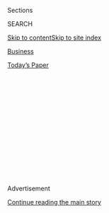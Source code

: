 <div id="app">

<div>

<div>

<div>

<div class="NYTAppHideMasthead css-1q2w90k e1suatyy0">

<div class="section css-ui9rw0 e1suatyy2">

<div class="css-eph4ug er09x8g0">

<div class="css-6n7j50">

</div>

<span class="css-1dv1kvn">Sections</span>

<div class="css-10488qs">

<span class="css-1dv1kvn">SEARCH</span>

</div>

[Skip to content](#site-content)[Skip to site
index](#site-index)

</div>

<div id="masthead-section-label" class="css-1wr3we4 eaxe0e00">

[Business](https://www.nytimes3xbfgragh.onion/section/business)

</div>

<div class="css-10698na e1huz5gh0">

</div>

</div>

<div id="masthead-bar-one" class="section hasLinks css-15hmgas e1csuq9d3">

<div class="css-uqyvli e1csuq9d0">

</div>

<div class="css-1uqjmks e1csuq9d1">

</div>

<div class="css-9e9ivx">

[](https://myaccount.nytimes3xbfgragh.onion/auth/login?response_type=cookie&client_id=vi)

</div>

<div class="css-1bvtpon e1csuq9d2">

[Today’s
Paper](https://www.nytimes3xbfgragh.onion/section/todayspaper)

</div>

</div>

</div>

</div>

<div data-aria-hidden="false">

<div id="site-content" data-role="main">

<div>

<div class="css-1aor85t" style="opacity:0.000000001;z-index:-1;visibility:hidden">

<div class="css-1hqnpie">

<div class="css-epjblv">

<span class="css-17xtcya">[Business](/section/business)</span><span class="css-x15j1o">|</span><span class="css-fwqvlz">Like
Old Hollywood Movies, Video Games Get a Polish for New
Audiences</span>

</div>

<div class="css-k008qs">

<div class="css-1iwv8en">

<span class="css-18z7m18"></span>

<div>

</div>

</div>

<span class="css-1n6z4y">https://nyti.ms/2BRz42w</span>

<div class="css-1705lsu">

<div class="css-4xjgmj">

<div class="css-4skfbu" data-role="toolbar" data-aria-label="Social Media Share buttons, Save button, and Comments Panel with current comment count" data-testid="share-tools">

  - 
  - 
  - 
  - 
    
    <div class="css-6n7j50">
    
    </div>

  - 

</div>

</div>

</div>

</div>

</div>

</div>

<div id="NYT_TOP_BANNER_REGION" class="css-13pd83m">

</div>

<div id="top-wrapper" class="css-1sy8kpn">

<div id="top-slug" class="css-l9onyx">

Advertisement

</div>

[Continue reading the main
story](#after-top)

<div class="ad top-wrapper" style="text-align:center;height:100%;display:block;min-height:250px">

<div id="top" class="place-ad" data-position="top" data-size-key="top">

</div>

</div>

<div id="after-top">

</div>

</div>

<div>

<div id="sponsor-wrapper" class="css-1hyfx7x">

<div id="sponsor-slug" class="css-19vbshk">

Supported by

</div>

[Continue reading the main
story](#after-sponsor)

<div id="sponsor" class="ad sponsor-wrapper" style="text-align:center;height:100%;display:block">

</div>

<div id="after-sponsor">

</div>

</div>

<div class="css-186x18t">

</div>

<div class="css-1vkm6nb ehdk2mb0">

# Like Old Hollywood Movies, Video Games Get a Polish for New Audiences

</div>

Game publishers are digging through their vaults to remake or remaster
popular titles in a bid to kindle players’ nostalgia.

<div class="css-79elbk" data-testid="photoviewer-wrapper">

<div class="css-z3e15g" data-testid="photoviewer-wrapper-hidden">

</div>

<div class="css-1a48zt4 ehw59r15" data-testid="photoviewer-children">

![<span class="css-16f3y1r e13ogyst0" data-aria-hidden="true">Capcom
released a remake of Resident Evil 2 last year. It proved so successful
that the company released a remake of Resident Evil 3 in
April.</span><span class="css-cnj6d5 e1z0qqy90" itemprop="copyrightHolder"><span class="css-1ly73wi e1tej78p0">Credit...</span><span><span>Capcom</span></span></span>](https://static01.graylady3jvrrxbe.onion/images/2020/08/03/business/00Remake-print/00Remake-RE2-lede-articleLarge-v2.jpg?quality=75&auto=webp&disable=upscale)

</div>

</div>

<div class="css-18e8msd">

<div class="css-vp77d3 epjyd6m0">

<div class="css-1baulvz">

By <span class="css-1baulvz last-byline" itemprop="name">Imad
Khan</span>

</div>

</div>

  - 
    
    <div class="css-ld3wwf e16638kd2">
    
    Published Aug. 1, 2020Updated Aug. 3,
    2020
    
    </div>

  - 
    
    <div class="css-4xjgmj">
    
    <div class="css-pvvomx" data-role="toolbar" data-aria-label="Social Media Share buttons, Save button, and Comments Panel with current comment count" data-testid="share-tools">
    
      - 
      - 
      - 
      - 
        
        <div class="css-6n7j50">
        
        </div>
    
      - 
    
    </div>
    
    </div>

</div>

</div>

<div class="section meteredContent css-1r7ky0e" name="articleBody" itemprop="articleBody">

<div class="css-1fanzo5 StoryBodyCompanionColumn">

<div class="css-53u6y8">

Nostalgia has always been a powerful source of revenue for Hollywood.
Turns out, it’s equally lucrative for video games.

From its beginnings with the likes of Pong, a two-dimensional table
tennis game, the video game industry has grown into a [$120
billion](https://www.businessinsider.com/video-game-industry-120-billion-future-innovation-2019-9)
business. Over the years, memorable games have garnered strong
followings. Like Hollywood remakes or remasters old movies, video game
publishers are overhauling and rereleasing games to tap into ready-made
fan bases for popular franchises like The Legend of Zelda, Crash
Bandicoot, Spyro the Dragon and World of Warcraft.

“I think nostalgia is the major driving force for the success of a
remake,” said Doug Clinton, managing partner for the venture capitalist
firm Loup Ventures, which focuses on emerging technology and gaming.
“Any game that doesn’t have meaningful nostalgic value isn’t likely to
be successful.”

In May, Activision Blizzard, the developer behind World of Warcraft,
announced that two games from the Tony Hawk’s Pro Skater series,
originally released in 1999, would be [brought back later this
year](https://www.barrons.com/articles/activision-is-bringing-back-tony-hawks-skateboarding-games-51589364900).

</div>

</div>

<div class="css-1fanzo5 StoryBodyCompanionColumn">

<div class="css-53u6y8">

The remake trend isn’t extending only to the most highly rated games
either. Children (and adults) who received SpongeBob SquarePants: Battle
for Bikini Bottom in Christmas of 2003 can now buy a “rehydrated”
remake, which hit stores in June. Though the game received decent
reviews when it was first released, it was by no means a classic. But
the remastering shows how nostalgia is driving publishers’ decision
making.

“Because you can actually revisit those virtual spaces, it’s a more
powerful type of nostalgia,” said Alyse Knorr, assistant professor of
English at Regis University and author of the book “[Super Mario
Bros. 3](https://bossfightbooks.com/products/super-mario-bros-3-by-alyse-knorr).”
“It’s the same when you go back to it; it’s the same as it was when you
were 7.”

That sentimentality does not necessarily lead to instant sales. Some
titles that have been rereleased or remastered in hopes of cashing in on
cult status fall back into obscurity, like 2017’s Constructor HD or
White Day: A Labyrinth Named School. Generally, games that have high
review scores and strong followings tend to be safe financial bets for a
second look.

“When you’re taking a game that you know has a Metacritic of 90-plus,
the only thing you can do at that point is screw it up,” said Marco
Thrush, president of Bluepoint Games, a studio known for developing high
quality remasters and remakes.

Initially, publishers capitalized on the nostalgia trend by curating
games from the 1990s on plug-and-play devices. Nintendo’s [NES
Classic](https://www.nytimes3xbfgragh.onion/2016/07/16/technology/nintendo-nes.html),
which offered 30 games like Super Mario Bros. and Donkey Kong packaged
in a replica of the original Nintendo Entertainment System console, [was
a huge
hit](https://www.nytimes3xbfgragh.onion/2016/11/27/business/nintendos-new-console-may-feed-your-nostalgia-if-you-can-get-one.html)
when it came out in 2016, selling out almost immediately. Other
developers like Sega and Sony [quickly followed
suit](https://www.nytimes3xbfgragh.onion/2018/12/02/business/retro-video-games.html).

</div>

</div>

<div class="css-1fanzo5 StoryBodyCompanionColumn">

<div class="css-53u6y8">

But developers saw an opportunity to make even more money by investing
in substantial upgrades. One of the biggest this year was the release of
Final Fantasy VII Remake.

</div>

</div>

<div class="css-79elbk" data-testid="photoviewer-wrapper">

<div class="css-z3e15g" data-testid="photoviewer-wrapper-hidden">

</div>

<div class="css-1a48zt4 ehw59r15" data-testid="photoviewer-children">

![<span class="css-16f3y1r e13ogyst0" data-aria-hidden="true">For Final
Fantasy VII Remake, Square Enix used teams of voice actors, artists,
animators, engineers and producers to create a new
game.</span><span class="css-cnj6d5 e1z0qqy90" itemprop="copyrightHolder"><span class="css-1ly73wi e1tej78p0">Credit...</span><span>
Square
Enix</span></span>](https://static01.graylady3jvrrxbe.onion/images/2020/07/22/business/00REMAKE/00REMAKE-articleLarge.jpg?quality=75&auto=webp&disable=upscale)

</div>

</div>

<div class="css-79elbk" data-testid="photoviewer-wrapper">

<div class="css-z3e15g" data-testid="photoviewer-wrapper-hidden">

</div>

<div class="css-1a48zt4 ehw59r15" data-testid="photoviewer-children">

<div class="css-1xdhyk6 erfvjey0">

<span class="css-1ly73wi e1tej78p0">Image</span>

<div class="css-zjzyr8">

<div data-testid="lazyimage-container" style="height:255.84444444444446px">

</div>

</div>

</div>

<span class="css-16f3y1r e13ogyst0" data-aria-hidden="true">The original
Final Fantasy VII had no voice acting, blocky-looking characters and no
3-D
backgrounds.</span><span class="css-cnj6d5 e1z0qqy90" itemprop="copyrightHolder"><span class="css-1ly73wi e1tej78p0">Credit...</span><span>
. </span></span>

</div>

</div>

<div class="css-1fanzo5 StoryBodyCompanionColumn">

<div class="css-53u6y8">

In 1997, Square Enix released the original Final Fantasy VII, a
futuristic cyberpunk epic with multiple characters and twisting
plotlines that became one of the most beloved titles in the Final
Fantasy series.

Visually, however, the creators had to make do with the technology at
the time. For example, the game had blocky-looking characters, no voice
acting and no 3-D backgrounds.

After years of teasing, Square Enix remade the game to match a modern
experience. Final Fantasy VII Remake used entire teams of voice actors,
artists, animators, engineers and producers to create a game that could
stand up to any contemporary release.

The strategy paid off: It became the best-selling game of April,
according to data from the NPD Group, a research firm that covers the
video game industry.

</div>

</div>

<div class="css-1fanzo5 StoryBodyCompanionColumn">

<div class="css-53u6y8">

Fans have largely been receptive to the reimagined game, and its modern
systems have made it accessible to new players, who found the original
mechanics difficult.

“I tried the Final Fantasy VII remaster on Xbox; it was a little too far
gone for me,” said Preston Bakies, 27, of Findlay, Ohio. “But when the
remake came out — I’ve put a lot of time into it. It’s been a lot of
fun.”

The original Final Fantasy VII cost[$40 million to
make](https://www.polygon.com/a/final-fantasy-7), which was considered a
high sum for a video game in the ‘90s. Given the technological demands
of modern games, costs have grown considerably more expensive, experts
say.

“I haven’t come across a single game which took more than $100 million
in Japan” to get made, said Atul Goyal, a managing director at
investment bank Jefferies & Company, who pegged the budget for Final
Fantasy VII Remake at up to $140 million.

Others felt it was even higher. “If we assume the number of sales for
Final Fantasy VII Remake is six million units, $144 million is the
budget,” said Yuhsuke Koyama, a professor at Shibaura Institute of
Technology in Tokyo and author of “[A History of the Japanese Video Game
Industry](https://www.amazon.co.jp/dp/4409241079/ref=cm_sw_r_tw_dp_U_x_NWONEbES7SRZ9).”

In a twist, Square Enix has broken Final Fantasy VII Remake into
multiple parts, although it would not say how many. There are risks
associated with this strategy, including irking fans who have to shell
out more money for the other parts of the game.

</div>

</div>

<div class="css-1fanzo5 StoryBodyCompanionColumn">

<div class="css-53u6y8">

“We are writing in our reports that it will be a two-part series. Not
three, not four, not 10,” Mr. Goyal said. “And the subsequent chapter
will be coming out soon in the next fiscal
year.”

</div>

</div>

<div class="css-79elbk" data-testid="photoviewer-wrapper">

<div class="css-z3e15g" data-testid="photoviewer-wrapper-hidden">

</div>

<div class="css-1a48zt4 ehw59r15" data-testid="photoviewer-children">

<div class="css-1xdhyk6 erfvjey0">

<span class="css-1ly73wi e1tej78p0">Image</span>

<div class="css-zjzyr8">

<div data-testid="lazyimage-container" style="height:217.82222222222222px">

</div>

</div>

</div>

<span class="css-16f3y1r e13ogyst0" data-aria-hidden="true">Capcom
revealed in a Japanese documentary that at least 800 developers worked
on the remake of Resident Evil
2.</span><span class="css-cnj6d5 e1z0qqy90" itemprop="copyrightHolder"><span class="css-1ly73wi e1tej78p0">Credit...</span><span>Capcom</span></span>

</div>

</div>

<div class="css-79elbk" data-testid="photoviewer-wrapper">

<div class="css-z3e15g" data-testid="photoviewer-wrapper-hidden">

</div>

<div class="css-1a48zt4 ehw59r15" data-testid="photoviewer-children">

<div class="css-1xdhyk6 erfvjey0">

<span class="css-1ly73wi e1tej78p0">Image</span>

<div class="css-zjzyr8">

<div data-testid="lazyimage-container" style="height:273.88888888888886px">

</div>

</div>

</div>

<span class="css-16f3y1r e13ogyst0" data-aria-hidden="true">The original
Resident Evil 2 was released in 1998 for the PlayStation
console.</span><span class="css-cnj6d5 e1z0qqy90" itemprop="copyrightHolder"><span class="css-1ly73wi e1tej78p0">Credit...</span><span>Capcom</span></span>

</div>

</div>

<div class="css-1fanzo5 StoryBodyCompanionColumn">

<div class="css-53u6y8">

Square Enix is not the only publisher capitalizing on this trend.
Capcom, the publisher behind Street Fighter and Mega Man, has also been
rummaging through its back catalog. Last year, it released Resident Evil
2, a remake of the 1998 PlayStation original. Not only was the remake
loved by critics, it has sold [6.5 million
units](http://www.capcom.co.jp/ir/english/news/html/e200413.html) as of
April.

The success prompted Capcom to greenlight a Resident Evil 3 remake,
which was released in April.

Capcom declined to comment for this article, but it did
[reveal](https://comicbook.com/gaming/news/resident-evil-2-remake-dev-team-size-over-800/)
in a Japanese documentary that at least 800 developers worked on
Resident Evil 2.

Mr. Goyal estimates that Resident Evil 2 likely did not cost more than
$100 million to remake. And given that Resident Evil 3 reused some
assets from its predecessor, and clocks in at a shorter run time, it
likely cost Capcom even less.

The savings for Resident Evil 3 would have been significant, said
Michael Pachter, an analyst at Wedbush Securities who follows the video
game industry.

“The level design is the complicated part, art is relatively
inexpensive, probably 30 percent of the cost of the game,” he said. “If
they reused 20 percent of the art, it’s a 6 percent savings.”

</div>

</div>

<div class="css-1fanzo5 StoryBodyCompanionColumn">

<div class="css-53u6y8">

Resident Evil 3 was not the same breakout success that [Resident Evil 2
was](https://venturebeat.com/2019/02/20/january-2019-npd-sales-down-as-kingdom-hearts-tops-charts/)
in 2019, but it still landed at a respectable sixth place in April,
according to NPD. Capcom did confirm that it shipped two million units.

Remastering and remaking have become so common that some studios are
dedicated to bringing old games to modern hardware. Bluepoint Games in
Austin, Texas, has a reputation for creating some of the highest quality
updates in the industry. In 2018, it released a high-definition remake
of Shadow of the Colossus, which originally came out in 2005 by
Sony.

</div>

</div>

<div class="css-79elbk" data-testid="photoviewer-wrapper">

<div class="css-z3e15g" data-testid="photoviewer-wrapper-hidden">

</div>

<div class="css-1a48zt4 ehw59r15" data-testid="photoviewer-children">

<div class="css-1xdhyk6 erfvjey0">

<span class="css-1ly73wi e1tej78p0">Image</span>

<div class="css-zjzyr8">

<div data-testid="lazyimage-container" style="height:217.82222222222222px">

</div>

</div>

</div>

<span class="css-16f3y1r e13ogyst0" data-aria-hidden="true">Bluepoint
Games has reputation for creating some of the highest quality updates in
the industry, including its remake of Shadow of the
Colossus.</span><span class="css-cnj6d5 e1z0qqy90" itemprop="copyrightHolder"><span class="css-1ly73wi e1tej78p0">Credit...</span><span>
Bluepoint Games
</span></span>

</div>

</div>

<div class="css-79elbk" data-testid="photoviewer-wrapper">

<div class="css-z3e15g" data-testid="photoviewer-wrapper-hidden">

</div>

<div class="css-1a48zt4 ehw59r15" data-testid="photoviewer-children">

<div class="css-1xdhyk6 erfvjey0">

<span class="css-1ly73wi e1tej78p0">Image</span>

<div class="css-zjzyr8">

<div data-testid="lazyimage-container" style="height:217.82222222222222px">

</div>

</div>

</div>

<span class="css-16f3y1r e13ogyst0" data-aria-hidden="true">The original
Shadow of the Colossus, which came out in 2005, but was revamped in 2011
and again in
2018.</span><span class="css-cnj6d5 e1z0qqy90" itemprop="copyrightHolder"><span class="css-1ly73wi e1tej78p0">Credit...</span><span>
Bluepoint Games </span></span>

</div>

</div>

<div class="css-1fanzo5 StoryBodyCompanionColumn">

<div class="css-53u6y8">

Bluepoint revamped the game in 2011, bringing the original up to 1080p
standards, then substantially reworked it again in 2018 for 4K
televisions. Mr. Thrush, Bluepoint’s president, declined to reveal the
costs of remaking the game.

“We revitalize an older game, somebody’s baby,” said Mr. Thrush. “New
gamers get to play games they otherwise wouldn’t.”

</div>

</div>

</div>

<div>

</div>

<div>

</div>

<div>

</div>

<div>

<div id="bottom-wrapper" class="css-1ede5it">

<div id="bottom-slug" class="css-l9onyx">

Advertisement

</div>

[Continue reading the main
story](#after-bottom)

<div id="bottom" class="ad bottom-wrapper" style="text-align:center;height:100%;display:block;min-height:90px">

</div>

<div id="after-bottom">

</div>

</div>

</div>

</div>

</div>

## Site Index

<div>

</div>

## Site Information Navigation

  - [© <span>2020</span> <span>The New York Times
    Company</span>](https://help.nytimes3xbfgragh.onion/hc/en-us/articles/115014792127-Copyright-notice)

<!-- end list -->

  - [NYTCo](https://www.nytco.com/)
  - [Contact
    Us](https://help.nytimes3xbfgragh.onion/hc/en-us/articles/115015385887-Contact-Us)
  - [Work with us](https://www.nytco.com/careers/)
  - [Advertise](https://nytmediakit.com/)
  - [T Brand Studio](http://www.tbrandstudio.com/)
  - [Your Ad
    Choices](https://www.nytimes3xbfgragh.onion/privacy/cookie-policy#how-do-i-manage-trackers)
  - [Privacy](https://www.nytimes3xbfgragh.onion/privacy)
  - [Terms of
    Service](https://help.nytimes3xbfgragh.onion/hc/en-us/articles/115014893428-Terms-of-service)
  - [Terms of
    Sale](https://help.nytimes3xbfgragh.onion/hc/en-us/articles/115014893968-Terms-of-sale)
  - [Site
    Map](https://spiderbites.nytimes3xbfgragh.onion)
  - [Help](https://help.nytimes3xbfgragh.onion/hc/en-us)
  - [Subscriptions](https://www.nytimes3xbfgragh.onion/subscription?campaignId=37WXW)

</div>

</div>

</div>

</div>
